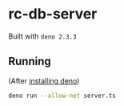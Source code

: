 # rc-db-server

Built with `deno 2.3.3`

## Running

(After [installing deno](https://docs.deno.com/runtime/getting_started/installation/))

```bash
deno run --allow-net server.ts
```
